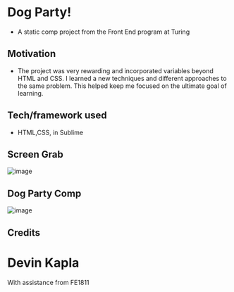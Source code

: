 # Dog Party!
- A static comp project from the Front End program at Turing

## Motivation
- The project was very rewarding and incorporated variables beyond HTML and CSS. I learned a new techniques and  different approaches to the same problem. This helped keep me focused on the ultimate goal of learning. 

## Tech/framework used
- HTML,CSS, in Sublime

## Screen Grab
![image](https://user-images.githubusercontent.com/23220813/49349839-bf858e00-f669-11e8-9f9d-c80300528682.png)

## Dog Party Comp
![image](https://user-images.githubusercontent.com/23220813/49349944-3cb10300-f66a-11e8-9ff4-bfc5234c0cb6.png)

## Credits
# Devin Kapla
With assistance from FE1811



 
